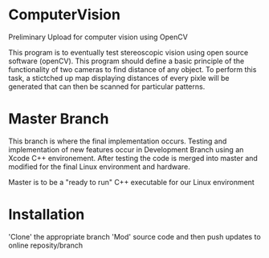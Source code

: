 # ComputerVision
Preliminary Upload for computer vision using OpenCV

  This program is to eventually test stereoscopic vision using open source software (openCV). 
  This program should define a basic principle of the functionality of two cameras to find 
  distance of any object. To perform this task, a stictched up map displaying distances of 
  every pixle will be generated that can then be scanned for particular patterns.

# Master Branch
  This branch is where the final implementation occurs. Testing and implementation of new features occur in Development Branch using an Xcode C++ environement. After testing the code is merged into master and modified for the final Linux environment and hardware.

  Master is to be a "ready to run" C++ executable for our Linux environment

# Installation
  'Clone' the appropriate branch
  'Mod' source code and then push updates to online reposity/branch
